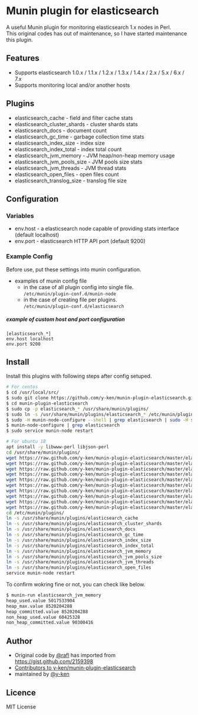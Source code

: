 # Munin plugin for elasticsearch

A useful Munin plugin for monitoring elasticsearch 1.x nodes in Perl.<br />
This original codes has out of maintenance, so I have started maintenance this plugin.

## Features

* Supports elasticsearch 1.0.x / 1.1.x / 1.2.x / 1.3.x / 1.4.x / 2.x / 5.x / 6.x / 7.x
* Supports monitoring local and/or another hosts

## Plugins

* elasticsearch_cache - field and filter cache stats
* elasticsearch_cluster_shards - cluster shards stats
* elasticsearch_docs - document count
* elasticsearch_gc_time - garbage collection time stats
* elasticsearch_index_size - index size
* elasticsearch_index_total - index total count
* elasticsearch_jvm_memory - JVM heap/non-heap memory usage
* elasticsearch_jvm_pools_size - JVM pools size stats
* elasticsearch_jvm_threads - JVM thread stats
* elasticsearch_open_files - open files count
* elasticsearch_translog_size - translog file size

## Configuration

### Variables

* env.host - a elasticsearch node capable of providing stats interface (default localhost)
* env.port - elasticsearch HTTP API port (default 9200)

### Example Config

Before use, put these settings into munin configuration.

  * examples of munin config file 
    *  in the case of all plugin config into single file.<br />
      `/etc/munin/plugin-conf.d/munin-node`
    * in the case of creating file per plugins.<br />
      `/etc/munin/plugin-conf.d/elasticsearch`

##### example of custom host and port configuration

```
[elasticsearch_*]
env.host localhost
env.port 9200
```

## Install

Install this plugins with following steps after config setuped.

```sh
# For centos
$ cd /usr/local/src/
$ sudo git clone https://github.com/y-ken/munin-plugin-elasticsearch.git
$ cd munin-plugin-elasticsearch
$ sudo cp -p elasticsearch_* /usr/share/munin/plugins/
$ sudo ln -s /usr/share/munin/plugins/elasticsearch_* /etc/munin/plugins/
$ sudo -H munin-node-configure --shell | grep elasticsearch | sudo -H sh
$ munin-node-configure | grep elasticsearch
$ sudo service munin-node restart
```

```sh
# For ubuntu 18
apt install -y libwww-perl libjson-perl
cd /usr/share/munin/plugins/
wget https://raw.github.com/y-ken/munin-plugin-elasticsearch/master/elasticsearch_cache
wget https://raw.github.com/y-ken/munin-plugin-elasticsearch/master/elasticsearch_cluster_shards
wget https://raw.github.com/y-ken/munin-plugin-elasticsearch/master/elasticsearch_docs
wget https://raw.github.com/y-ken/munin-plugin-elasticsearch/master/elasticsearch_gc_time
wget https://raw.github.com/y-ken/munin-plugin-elasticsearch/master/elasticsearch_index_size
wget https://raw.github.com/y-ken/munin-plugin-elasticsearch/master/elasticsearch_index_total
wget https://raw.github.com/y-ken/munin-plugin-elasticsearch/master/elasticsearch_jvm_memory
wget https://raw.github.com/y-ken/munin-plugin-elasticsearch/master/elasticsearch_jvm_pools_size
wget https://raw.github.com/y-ken/munin-plugin-elasticsearch/master/elasticsearch_jvm_threads
wget https://raw.github.com/y-ken/munin-plugin-elasticsearch/master/elasticsearch_open_files
cd /etc/munin/plugins/
ln -s /usr/share/munin/plugins/elasticsearch_cache
ln -s /usr/share/munin/plugins/elasticsearch_cluster_shards
ln -s /usr/share/munin/plugins/elasticsearch_docs
ln -s /usr/share/munin/plugins/elasticsearch_gc_time
ln -s /usr/share/munin/plugins/elasticsearch_index_size
ln -s /usr/share/munin/plugins/elasticsearch_index_total
ln -s /usr/share/munin/plugins/elasticsearch_jvm_memory
ln -s /usr/share/munin/plugins/elasticsearch_jvm_pools_size
ln -s /usr/share/munin/plugins/elasticsearch_jvm_threads
ln -s /usr/share/munin/plugins/elasticsearch_open_files
service munin-node restart
```

To confirm wokring fine or not, you can check like below.

```sh
$ munin-run elasticsearch_jvm_memory
heap_used.value 5017533904
heap_max.value 8520204288
heap_committed.value 8520204288
non_heap_used.value 60425328
non_heap_committed.value 90300416
```

## Author

* Original code by [@rafl](https://github.com/rafl) has imported from https://gist.github.com/2159398
* [Contributors to y-ken/munin-plugin-elasticsearch](https://github.com/y-ken/munin-plugin-elasticsearch/graphs/contributors)
* maintained by [@y-ken](https://github.com/y-ken)

## Licence

MIT License
